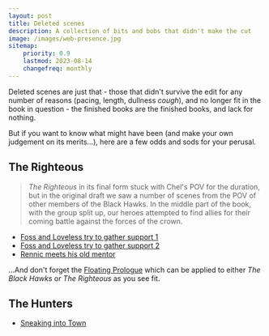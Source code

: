 ```yaml
---
layout: post
title: Deleted scenes
description: A collection of bits and bobs that didn't make the cut
image: /images/web-presence.jpg
sitemap:
    priority: 0.9
    lastmod: 2023-08-14
    changefreq: monthly
---
```


Deleted scenes are just that - those that didn't survive the edit for any number of reasons (pacing, length, dullness _cough_), and no longer fit in the book in question - the finished books are the finished books, and lack for nothing.

But if you want to know what might have been (and make your own judgement on its merits...), here are a few odds and sods for your perusal.

## The Righteous

> _The Righteous_ in its final form stuck with Chel's POV for the duration, but in the original draft we saw a number of scenes from the POV of other members of the Black Hawks. In the middle part of the book, with the group split up, our heroes attempted to find allies for their coming battle against the forces of the crown.

- [Foss and Loveless try to gather support 1](/deleted-scenes/foss-and-loveless-1)
- [Foss and Loveless try to gather support 2](/deleted-scenes/foss-and-loveless-2)
- [Rennic meets his old mentor](/deleted-scenes/rennic)

...And don't forget the [Floating Prologue](/blog/the-floating-prologue/) which can be applied to either _The Black Hawks_ or _The Righteous_ as you see fit.

## The Hunters

- [Sneaking into Town](/deleted-scenes/hunters)